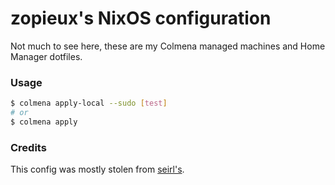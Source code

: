 # zopieux's NixOS configuration

Not much to see here, these are my Colmena managed machines and Home Manager dotfiles.

### Usage

```bash
$ colmena apply-local --sudo [test]
# or
$ colmena apply
```

### Credits

This config was mostly stolen from [seirl's](https://github.com/seirl/seirl-nixos).
